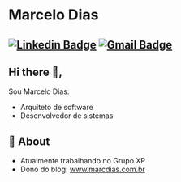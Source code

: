 # Marcelo Dias
[![Linkedin Badge](https://img.shields.io/badge/-Marcelo-blue?style=flat-square&logo=Linkedin&logoColor=white&link=https://www.linkedin.com/in/mdcarmo/)](https://www.linkedin.com/in/mdcarmo/) 
[![Gmail Badge](https://img.shields.io/badge/-marc29dias@gmail.com-c14438?style=flat-square&logo=Gmail&logoColor=white&link=mailto:marc29dias@gmail.com)](mailto:marc29dias@gmail.com)
---

## Hi there 👋,           
Sou Marcelo Dias:
- Arquiteto de software
- Desenvolvedor de sistemas

## 🧐 About
- Atualmente trabalhando no Grupo XP
- Dono do blog: www.marcdias.com.br

<!--
**mdcarmo/mdcarmo** is a ✨ _special_ ✨ repository because its `README.md` (this file) appears on your GitHub profile.

Here are some ideas to get you started:

- 🔭 I’m currently working on ...
- 🌱 I’m currently learning ...
- 👯 I’m looking to collaborate on ...
- 🤔 I’m looking for help with ...
- 💬 Ask me about ...
- 📫 How to reach me: ...
- 😄 Pronouns: ...
- ⚡ Fun fact: ...
-->
